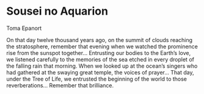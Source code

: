 # Sousei no Aquarion

Toma Epanort

On that day twelve thousand years ago, on the summit of clouds reaching the stratosphere, remember that evening when we watched the prominence rise from the sunspot together…
Entrusting our bodies to the Earth’s love, we listened carefully to the memories of the sea etched in every droplet of the falling rain that morning. When we looked up at the ocean’s singers who had gathered at the swaying great temple, the voices of prayer…
That day, under the Tree of Life, we entrusted the beginning of the world to those reverberations… Remember that brilliance.